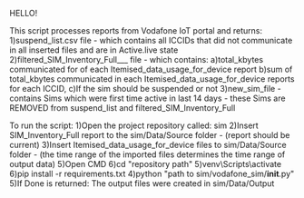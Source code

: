 HELLO!

This script processes reports from Vodafone IoT portal and returns:
1)suspend_list.csv file - which contains all ICCIDs that did not communicate in all inserted files and are in Active.live state
2)filtered_SIM_Inventory_Full\_\_\_ file - which contains:
a)total_kbytes communicated for of each Itemised_data_usage_for_device report
b)sum of total_kbytes communicated in each Itemised_data_usage_for_device reports for each ICCID,
c)If the sim should be suspended or not
3)new_sim_file - contains Sims which were first time active in last 14 days - these Sims are REMOVED from suspend_list and filtered_SIM_Inventory_Full

To run the script:
1)Open the project repository called: sim
2)Insert SIM_Inventory_Full report to the sim/Data/Source folder - (report should be current)
3)Insert Itemised_data_usage_for_device files to sim/Data/Source folder - (the time range of the imported files determines the time range of output data)
5)Open CMD
6)cd "repository path"
5)venv\Scripts\activate
6)pip install -r requirements.txt
4)python "path to sim/vodafone_sim/**init**.py"
5)If Done is returned: The output files were created in sim/Data/Output

